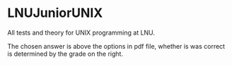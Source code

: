 # LNUJuniorUNIX
All tests and theory for UNIX programming at LNU.

The chosen answer is above the options in pdf file, whether is was correct is determined by the grade on the right.
